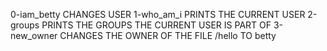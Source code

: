 0-iam_betty CHANGES USER
1-who_am_i PRINTS THE CURRENT USER
2-groups PRINTS THE GROUPS THE CURRENT USER IS PART OF
3-new_owner CHANGES THE OWNER OF THE FILE /hello TO betty


